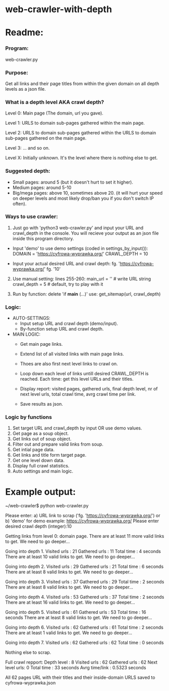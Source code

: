 # web-crawler-with-depth

# Readme:




### Program: 
web-crawler.py

### Purpose:

Get all links and their page titles from within the given domain on all depth levels as a json file.

### What is a depth level AKA crawl depth?

Level 0: Main page (The domain, url you gave).

Level 1: URLS to domain sub-pages gathered within the main page.

Level 2: URLS to domain sub-pages gathered within the URLS to domain sub-pages gathered on the main page.

Level 3: ... and so on.

Level X: Initially unknown. It's the level where there is nothing else to get.

### Suggested depth:
- Small pages: around 5 (but it doesn't hurt to set it higher).
- Medium pages: around 5-10
- Big/mega pages: above 10, sometimes above 20. (it will hurt your speed on deeper levels and most likely drop/ban you if you don't switch IP often).

### Ways to use crawler:

1. Just go with 'python3 web-crawler.py' and input your URL and crawl_depth in the console. 
You will recieve your output as an json file inside this program directory.

- Input 'demo' to use demo settings (coded in settings_by_input()):
		 DOMAIN =  'https://cyfrowa-wyprawka.org/'
		 CRAWL_DEPTH = 10

- Input your actual desired URL and crawl depth:
		 fg.  'https://cyfrowa-wyprawka.org/'
		 fg.  '10'

2. Use manual setting: lines 255-260:
	 main_url = ''     # write URL string
	 crawl_depth = 5   # default, try to play with it

3. Run by function:
	 delete 'if __main__ (...)'
	 use: get_sitemap(url, crawl_depth)

### Logic:

 -  AUTO-SETTINGS:
    - Input setup URL and crawl depth (demo/input).
    - By-function setup URL and crawl depth.
 - MAIN LOGIC:
    - Get main page links.
	 - Extend list of all visited links with main page links.
    - Thoes are also first next level links to crawl on.
    - Loop down each level of links untill desired CRAWL_DEPTH is reached. Each time: get this level URLs and their titles.
    
    - Display report: visited pages, gathered urls, final depth level, nr of next level urls, total crawl time, avrg crawl time per link. 
    - Save results as json.

### Logic by functions

1. Set target URL and crawl_depth by input OR use demo values.
2. Get page as a soup object.
3. Get links out of soup object.
4. Filter out and prepare valid links from soup.
5. Get intial page data.
6. Get links and title form target page.
7. Get one level down data.
8. Display full crawl statistics.
9. Auto settings and main logic.

# Example output:

~/web-crawler$ python web-crawler.py

Please enter:
a) URL link to scrap ('fg. 'https://cyfrowa-wyprawka.org/') or
b) 'demo' for demo example:
https://cyfrowa-wyprawka.org/
Please enter desired crawl depth (integer):10


Getting links from level 0: domain page.
There are at least 11 more valid links to get. We need to go deeper...

Going into depth 1.
Visited urls   :     21
Gathered urls  :     11
Total time     :      4 seconds
There are at least 10 valid links to get. We need to go deeper...

Going into depth 2.
Visited urls   :     29
Gathered urls  :     21
Total time     :      6 seconds
There are at least 8 valid links to get. We need to go deeper...

Going into depth 3.
Visited urls   :     37
Gathered urls  :     29
Total time     :      2 seconds
There are at least 8 valid links to get. We need to go deeper...

Going into depth 4.
Visited urls   :     53
Gathered urls  :     37
Total time     :      2 seconds
There are at least 16 valid links to get. We need to go deeper...

Going into depth 5.
Visited urls   :     61
Gathered urls  :     53
Total time     :     16 seconds
There are at least 8 valid links to get. We need to go deeper...

Going into depth 6.
Visited urls   :     62
Gathered urls  :     61
Total time     :      2 seconds
There are at least 1 valid links to get. We need to go deeper...

Going into depth 7.
Visited urls   :     62
Gathered urls  :     62
Total time     :      0 seconds

Nothing else to scrap.
 

Full crawl repport:
Depth level    :      8
Visited urls   :     62
Gathered urls  :     62
Next level urls:      0
Total time     :     33 seconds
Avrg time/link : 0.5323 seconds



All 62 pages URL with their titles and their inside-domain URLS saved to cyfrowa-wyprawka.json
